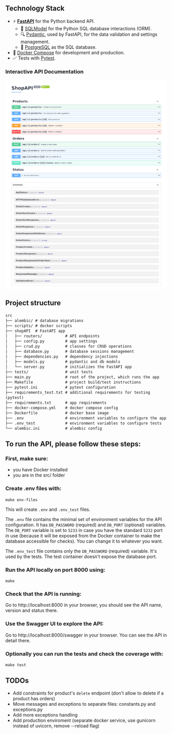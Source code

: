 ## Technology Stack

- ⚡ [**FastAPI**](https://fastapi.tiangolo.com) for the Python backend API.
    - 🧰 [SQLModel](https://sqlmodel.tiangolo.com) for the Python SQL database interactions (ORM).
    - 🔍 [Pydantic](https://docs.pydantic.dev), used by FastAPI, for the data validation and settings management.
    - 💾 [PostgreSQL](https://www.postgresql.org) as the SQL database.
- 🐋 [Docker Compose](https://www.docker.com) for development and production.
- ✅ Tests with [Pytest](https://pytest.org).

### Interactive API Documentation

![API docs](img/docs.png)

## Project structure
```
src
├── alembic/ # database migrations
├── scripts/ # docker scripts
├── shopAPI  # FastAPI app
│   ├── routers/          # API endpoints
│   ├── config.py         # app settings
│   ├── crud.py           # classes for CRUD operations
│   ├── database.py       # database sessions management
│   ├── dependencies.py   # dependency injections
│   ├── models.py         # pydantic and db models
│   └── server.py         # initializes the FastAPI app
├── tests/                # unit tests
├── main.py               # root of the project, which runs the app
├── Makefile              # project build/test instructions
├── pytest.ini            # pytest configuration
├── requirements_test.txt # additional requirements for testing (pytest)
├── requirements.txt      # app requirements
├── docker-compose.yml    # docker compose config
├── Dockerfile            # docker base image
├── .env                  # environment variables to configure the app
├── .env_test             # environment variables to configure tests
└── alembic.ini           # alembic config
```

## To run the API, please follow these steps:

### First, make sure:
- you have Docker installed
- you are in the src/ folder

### Create .env files with:

```
make env-files
```

This will create `.env` and `.env_test` files.

The `.env` file contains the minimal set of environment variables for the API configuration. It has `DB_PASSWORD` (required) and `DB_PORT` (optional) variables. The `DB_PORT` variable is set to `5233` in case you have the standard `5232` port in use (because it will be exposed from the Docker container to make the database accessible for checks).
You can change it to whatever you want.

The `.env_test` file contains only the `DB_PASSWORD` (required) variable. It's used by the tests. The test container doesn't expose the database port.

### Run the API locally on port 8000 using:

```
make
```

### Check that the API is running:

Go to http://localhost:8000 in your browser, you should see the API name, version and status there.

### Use the Swagger UI to explore the API:

Go to http://localhost:8000/swagger in your browser. You can see the API in detail there.

### Optionally you can run the tests and check the coverage with:

```
make test
```

## TODOs

- Add constraints for product's `delete` endpoint (don't allow to delete if a product has orders)
- Move messages and exceptions to separate files: constants.py and exceptions.py
- Add more exceptions handling
- Add production enviroment (separate docker service, use gunicorn instead of uvicorn, remove --reload flag)